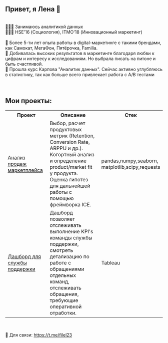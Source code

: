 ## Привет, я Лена 👋
<br>
👩🏻‍💻 Занимаюсь аналитикой данных <br>
👩🏻‍🎓 HSE'16 (Социология), ITMO'18 (Инновационный маркетинг) <br>
<br>
🔹 Более 5-ти лет опыта работы в digital-маркетинге c такими брендами, как Самокат, МегаФон, Пятёрочка, Familia.<br>
🔹 Добивалась высоких результатов в маркетинге благодаря любви к цифрам и интересу к исследованиям. Но выбрала писать на питоне и быть счастливой.<br>
🔹 Прошла курс Карпова "Аналитик данных". Сейчас активно углубляюсь в статистику, так как больше всего привлекает работа с А/В тестами <br>
<br>
<br>

## Мои проекты:

<table>
  <tr>
    <th style="width: 30%;">Проект</th>
    <th style="width: 50%;">Описание</th>
    <th style="width: 20%;">Стек</th>
  </tr>
  <tr>
    <td><a href="(https://github.com/tagelmich/marketplace_sales_analysis)">Анализ продаж маркетплейса</a></td>
    <td> Выбор, расчет продуктовых метрик (Retention, Conversion Rate, ARPPU и др.). Когортный анализ и определение product/market fit у продукта. Оценка гипотез для дальнейшей работы с помощью фреймворка ICE. </td>
    <td>pandas,numpy,seaborn, matplotlib,scipy,requests</td>
  </tr>
    <tr>
    <td><a href="https://clck.ru/3LSq75">Дашборд для службы поддержки</a></td>
    <td>Дашборд позволяет отслеживать выполнение KPI's команды службы поддержки, смотреть детализацию по работе с обращениями отдельных команд, отслеживать обращения, требующие оперативной отработки.</td>
    <td>Tableau</td>
  </tr>
    
</table>

<br>

🔹 Для связи: https://t.me/filel23 <br>

